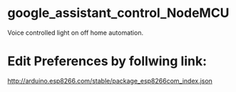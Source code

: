 # google_assistant_control_NodeMCU
Voice controlled light on off home automation.
# Edit Preferences by follwing link:
http://arduino.esp8266.com/stable/package_esp8266com_index.json
